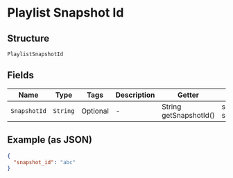 
# Playlist Snapshot Id

## Structure

`PlaylistSnapshotId`

## Fields

| Name | Type | Tags | Description | Getter | Setter |
|  --- | --- | --- | --- | --- | --- |
| `SnapshotId` | `String` | Optional | - | String getSnapshotId() | setSnapshotId(String snapshotId) |

## Example (as JSON)

```json
{
  "snapshot_id": "abc"
}
```

